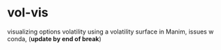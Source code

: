 # vol-vis
visualizing options volatility using a volatility surface in Manim, issues w conda, (**update by end of break**)
